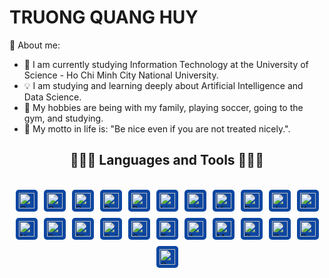 # TRUONG QUANG HUY

💼 About me:
- 🚀 I am currently studying Information Technology at the University of Science - Ho Chi Minh City National University.
- 💡 I am studying and learning deeply about Artificial Intelligence and Data Science.
- 💝 My hobbies are being with my family, playing soccer, going to the gym, and studying.
- 💞 My motto in life is: "Be nice even if you are not treated nicely.".

<h2 align="center">👨🏻‍💻 Languages and Tools 👨🏻‍💻 </h2>
<br>
<div style="display: flex; justify-content: center; flex-wrap: wrap; gap: 10px;">
   <span>
    <img src="https://img.shields.io/badge/C-282C34?logo=c&logoColor=A8B9CC" 
         alt="C logo" 
         title="C" 
         height="25" 
         style="background-color: #0D47A1; padding: 5px; border-radius: 5px;" />
  </span>
   <span>
    <img src="https://img.shields.io/badge/C%2B%2B-282C34?logo=c%2B%2B&logoColor=5C3EE8" 
         alt="C++ logo" 
         title="C++" 
         height="25" 
         style="background-color: #0D47A1; padding: 5px; border-radius: 5px;" />
  </span>
  <span>
    <img src="https://img.shields.io/badge/Python-282C34?logo=python&logoColor=3776AB" 
         alt="Python logo" 
         title="Python" 
         height="25" 
         style="background-color: #0D47A1; padding: 5px; border-radius: 5px;" />
  </span>
   <span>
    <img src="https://img.shields.io/badge/R-282C34?logo=r&logoColor=276DC3" 
         alt="R logo" 
         title="R" 
         height="25" 
         style="background-color: #0D47A1; padding: 5px; border-radius: 5px;" />
  </span>
  <span>
    <img src="https://img.shields.io/badge/Ruby-282C34?logo=ruby&logoColor=CC342D" 
         alt="Ruby logo" 
         title="Ruby" 
         height="25" 
         style="background-color: #0D47A1; padding: 5px; border-radius: 5px;" />
  </span>
  <span>
    <img src="https://img.shields.io/badge/Lisp-282C34?logo=lisp&logoColor=5B8C7D" 
         alt="Lisp logo" 
         title="Lisp" 
         height="25" 
         style="background-color: #0D47A1; padding: 5px; border-radius: 5px;" />
  </span>
  <span>
    <img src="https://img.shields.io/badge/git-282C34?logo=git&logoColor=F05032" 
         alt="git logo" 
         title="git" 
         height="25" 
         style="background-color: #0D47A1; padding: 5px; border-radius: 5px;" />
  </span>
  <span>
    <img src="https://img.shields.io/badge/VS%20Code-282C34?logo=visual-studio-code&logoColor=007ACC" 
         alt="Visual Studio Code logo" 
         title="Visual Studio Code" 
         height="25" 
         style="background-color: #0D47A1; padding: 5px; border-radius: 5px;" />
  </span>
  <span>
    <img src="https://img.shields.io/badge/PyTorch-282C34?logo=pytorch&logoColor=EE4C2C" 
         alt="Pytorch logo" 
         title="Pytorch" 
         height="25" 
         style="background-color: #0D47A1; padding: 5px; border-radius: 5px;" />
  </span>
  <span>
    <img src="https://img.shields.io/badge/Jupyter-282C34?logo=jupyter&logoColor=F37626" 
         alt="Jupyter logo" 
         title="Jupyter" 
         height="25" 
         style="background-color: #0D47A1; padding: 5px; border-radius: 5px;" />
  </span>
  <span>
    <img src="https://img.shields.io/badge/Keras-282C34?logo=keras&logoColor=D00000" 
         alt="Keras logo" 
         title="Keras" 
         height="25" 
         style="background-color: #0D47A1; padding: 5px; border-radius: 5px;" />
  </span>
  <span>
    <img src="https://img.shields.io/badge/NumPy-282C34?logo=numpy&logoColor=013243" 
         alt="NumPy logo" 
         title="NumPy" 
         height="25" 
         style="background-color: #0D47A1; padding: 5px; border-radius: 5px;" />
  </span>
  <span>
    <img src="https://img.shields.io/badge/Pandas-282C34?logo=pandas&logoColor=150458" 
         alt="Pandas logo" 
         title="Pandas" 
         height="25" 
         style="background-color: #0D47A1; padding: 5px; border-radius: 5px;" />
  </span>
  <span>
    <img src="https://img.shields.io/badge/Plotly-282C34?logo=plotly&logoColor=3F4F75" 
         alt="Plotly logo" 
         title="Plotly" 
         height="25" 
         style="background-color: #0D47A1; padding: 5px; border-radius: 5px;" />
  </span>
  <span>
    <img src="https://img.shields.io/badge/Scikit--Learn-282C34?logo=scikit-learn&logoColor=F7931E" 
         alt="Scikit-Learn logo" 
         title="Scikit-Learn" 
         height="25" 
         style="background-color: #0D47A1; padding: 5px; border-radius: 5px;" />
  </span>
  <span>
    <img src="https://img.shields.io/badge/SciPy-282C34?logo=scipy&logoColor=8CAAE6" 
         alt="SciPy logo" 
         title="SciPy" 
         height="25" 
         style="background-color: #0D47A1; padding: 5px; border-radius: 5px;" />
  </span>
  <span>
    <img src="https://img.shields.io/badge/TensorFlow-282C34?logo=tensorflow&logoColor=FF6F00" 
         alt="TensorFlow logo" 
         title="TensorFlow" 
         height="25" 
         style="background-color: #0D47A1; padding: 5px; border-radius: 5px;" />
  </span>
  <span>
    <img src="https://img.shields.io/badge/Amazon%20DynamoDB-282C34?logo=amazon-dynamodb&logoColor=4053D6" 
         alt="Amazon DynamoDB logo" 
         title="Amazon DynamoDB" 
         height="25" 
         style="background-color: #0D47A1; padding: 5px; border-radius: 5px;" />
  </span>
  <span>
    <img src="https://img.shields.io/badge/MySQL-282C34?logo=mysql&logoColor=4479A1" 
         alt="MySQL logo" 
         title="MySQL" 
         height="25" 
         style="background-color: #0D47A1; padding: 5px; border-radius: 5px;" />
  </span>
  <span>
    <img src="https://img.shields.io/badge/Redis-282C34?logo=redis&logoColor=DC382D" 
         alt="Redis logo" 
         title="Redis" 
         height="25" 
         style="background-color: #0D47A1; padding: 5px; border-radius: 5px;" />
  </span>
  <span>
    <img src="https://img.shields.io/badge/Couchbase-282C34?logo=couchbase&logoColor=EA2328" 
         alt="Couchbase logo" 
         title="Couchbase" 
         height="25" 
         style="background-color: #0D47A1; padding: 5px; border-radius: 5px;" />
  </span>
  <span>
    <img src="https://img.shields.io/badge/Realm-282C34?logo=realm&logoColor=39477F" 
         alt="Realm logo" 
         title="Realm" 
         height="25" 
         style="background-color: #0D47A1; padding: 5px; border-radius: 5px;" />
  </span>
  <span>
    <img src="https://img.shields.io/badge/Cassandra-282C34?logo=apache-cassandra&logoColor=1287B1" 
         alt="Cassandra logo" 
         title="Cassandra" 
         height="25" 
         style="background-color: #0D47A1; padding: 5px; border-radius: 5px;" />
  </span>
</div>


